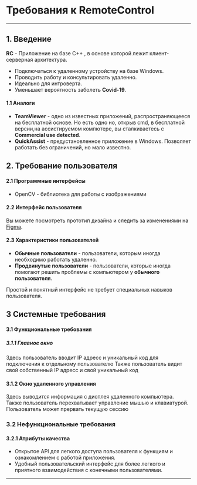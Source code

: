 # Требования к RemoteControl
---
## 1. Введение
**RC** - Приложение на базе С++ , в основе которой лежит клиент-серверная архитектура.
* Подключаться к удаленному устройству на базе Windows.
* Проводить работу и консультировать удаленно.
* Идеально для интроверта.
* Уменьшает вероятность заболеть **Covid-19**.
#### 1.1 Аналоги
* **TeamViewer** - одно из известных приложений, распространяющееся на бесплатной основе. Но есть одно но, открыв cmd, в бесплатной версии,на ассистируемом компютере, вы сталкиваетесь с **Commercial use detected**.
* **QuickAssist** - предустановленное приложение в Windows. Позволяет работать без ограничений, но мало известно.
## 2. Требование пользователя
#### 2.1 Программные интерфейсы
* OpenCV - библиотека для работы с изображениями
#### 2.2 Интерфейс пользователя
Вы можете посмотреть прототип дизайна и следить за изменениями на [Figma](https://www.figma.com/file/sY4IxydQ62k51kEJirVAQQ/login-screen?node-id=0%3A1).
#### 2.3 Характеристики пользователей
* **Обычные пользователи** - пользователи, которым иногда необходимо работать удаленно.
* **Продвинутые пользователи** - пользователи, которые иногда помогают решить проблемы с компьютером у **обычного пользователя**.

Простой и понятный интерфейс не требует специальных навыков пользователя.   
## 3 Системные требования
#### 3.1 Функциональные требования
##### 3.1.1 Главное окно

Здесь пользователь вводит IP адресс и уникальный код для подключения к отдельному пользователю
Также пользователь видит свой собственный IP адресс и свой уникальный код

#### 3.1.2 Окно удаленного управления

Здесь выводится информация с дисплея удаленного компьютера.  
Также пользователь перехватывает управление мышью и клавиатурой.
Пользователь может прервать текущую сессию

### 3.2 Нефункциональные требования
#### 3.2.1 Атрибуты качества

* Открытое API для легкого доступа пользователя к функциям и ознакомлением с работой приложения.
* Удобный пользовательский интерфейс для более легкого и приятного взаимодействия с конечными пользователями.
---
